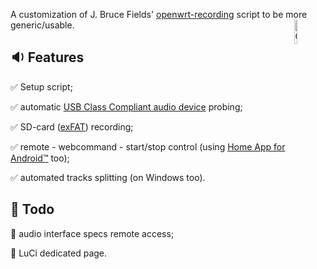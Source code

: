 A customization of J. Bruce Fields' [openwrt-recording](https://github.com/bfields/openwrt-recording#readme) script to be more generic/usable. <a href="https://badges.credtent.org/creative-origin"><img align="right" width="10%" src="https://badges.credtent.org/assets/AAC-PN4Wnktv.svg" alt="Generative AI tools have been used to refine the work of a human creator."/></a>

## :sound: Features

:white_check_mark: Setup script;

:white_check_mark: automatic [USB Class Compliant audio device](https://github.com/FORARTfe/hALSAmrec/wiki/USB-Class-Compliant-audio-devices) probing;

:white_check_mark: SD-card ([exFAT](https://github.com/FORARTfeh/hALSAmrec/wiki/Why-exFAT-Was-Chosen-for-the-SD-Card-Recording-Partition)) recording;

:white_check_mark: remote - webcommand - start/stop control (using [Home App for Android™](https://github.com/Domi04151309/HomeApp#readme) too);

:white_check_mark: automated tracks splitting (on Windows too).

## :construction: Todo

:white_square_button: audio interface specs remote access;

:white_square_button: LuCi dedicated page.
